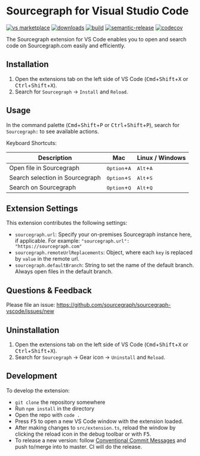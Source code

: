 # Sourcegraph for Visual Studio Code

[![vs marketplace](https://img.shields.io/vscode-marketplace/v/sourcegraph.sourcegraph.svg?label=vs%20marketplace)](https://marketplace.visualstudio.com/items?itemName=sourcegraph.sourcegraph) [![downloads](https://img.shields.io/vscode-marketplace/d/sourcegraph.sourcegraph.svg)](https://marketplace.visualstudio.com/items?itemName=sourcegraph.sourcegraph) [![build](https://img.shields.io/github/workflow/status/sourcegraph/sourcegraph-vscode/build/master)](https://github.com/sourcegraph/sourcegraph-vscode/actions?query=branch%3Amaster+workflow%3Abuild) [![semantic-release](https://img.shields.io/badge/%20%20%F0%9F%93%A6%F0%9F%9A%80-semantic--release-e10079.svg)](https://github.com/semantic-release/semantic-release)
[![codecov](https://codecov.io/gh/sourcegraph/sourcegraph-vscode/branch/master/graph/badge.svg?token=8TLCsGxBeS)](https://codecov.io/gh/sourcegraph/sourcegraph-vscode)

The Sourcegraph extension for VS Code enables you to open and search code on Sourcegraph.com easily and efficiently.

## Installation

1.  Open the extensions tab on the left side of VS Code (<kbd>Cmd</kbd>+<kbd>Shift</kbd>+<kbd>X</kbd> or <kbd>Ctrl</kbd>+<kbd>Shift</kbd>+<kbd>X</kbd>).
2.  Search for `Sourcegraph` -> `Install` and `Reload`.

## Usage

In the command palette (<kbd>Cmd</kbd>+<kbd>Shift</kbd>+<kbd>P</kbd> or <kbd>Ctrl</kbd>+<kbd>Shift</kbd>+<kbd>P</kbd>), search for `Sourcegraph:` to see available actions.

Keyboard Shortcuts:

| Description                     | Mac                            | Linux / Windows             |
| ------------------------------- | ------------------------------ | --------------------------- |
| Open file in Sourcegraph        | <kbd>Option</kbd>+<kbd>A</kbd> | <kbd>Alt</kbd>+<kbd>A</kbd> |
| Search selection in Sourcegraph | <kbd>Option</kbd>+<kbd>S</kbd> | <kbd>Alt</kbd>+<kbd>S</kbd> |
| Search on Sourcegraph           | <kbd>Option</kbd>+<kbd>Q</kbd> | <kbd>Alt</kbd>+<kbd>Q</kbd> |


## Extension Settings

This extension contributes the following settings:

- `sourcegraph.url`: Specify your on-premises Sourcegraph instance here, if applicable. For example: `"sourcegraph.url": "https://sourcegraph.com"`
- `sourcegraph.remoteUrlReplacements`: Object, where each `key` is replaced by `value` in the remote url.
- `sourcegraph.defaultBranch`: String to set the name of the default branch. Always open files in the default branch.

## Questions & Feedback

Please file an issue: https://github.com/sourcegraph/sourcegraph-vscode/issues/new

## Uninstallation

1.  Open the extensions tab on the left side of VS Code (<kbd>Cmd</kbd>+<kbd>Shift</kbd>+<kbd>X</kbd> or <kbd>Ctrl</kbd>+<kbd>Shift</kbd>+<kbd>X</kbd>).
2.  Search for `Sourcegraph` -> Gear icon -> `Uninstall` and `Reload`.

## Development

To develop the extension:

- `git clone` the repository somewhere
- Run `npm install` in the directory
- Open the repo with `code .`
- Press <kbd>F5</kbd> to open a new VS Code window with the extension loaded.
- After making changes to `src/extension.ts`, reload the window by clicking the reload icon in the debug toolbar or with <kbd>F5</kbd>.
- To release a new version: follow [Conventional Commit Messages](https://conventionalcommits.org/) and push to/merge into to master. CI will do the release.
